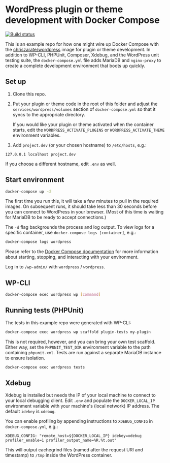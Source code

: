 # WordPress plugin or theme development with Docker Compose

[![Build status][build-status]][travis-ci]

This is an example repo for how one might wire up Docker Compose with the
[chriszarate/wordpress][image] image for plugin or theme development. In
addition to WP-CLI, PHPUnit, Composer, Xdebug, and the WordPress unit testing
suite, the `docker-compose.yml` file adds MariaDB and `nginx-proxy` to create a
complete development environment that boots up quickly.


## Set up

1. Clone this repo.

2. Put your plugin or theme code in the root of this folder and adjust the 
   `services/wordpress/volumes` section of `docker-compose.yml` so that it
   syncs to the appropriate directory.

   If you would like your plugin or theme activated when the container starts,
   edit the `WORDPRESS_ACTIVATE_PLUGINS` or `WORDPRESS_ACTIVATE_THEME`
   environment variables.

3. Add `project.dev` (or your chosen hostname) to `/etc/hosts`, e.g.:

```
127.0.0.1 localhost project.dev
```

   If you choose a different hostname, edit `.env` as well.


## Start environment

```sh
docker-compose up -d
```

The first time you run this, it will take a few minutes to pull in the required
images. On subsequent runs, it should take less than 30 seconds before you can
connect to WordPress in your browser. (Most of this time is waiting for MariaDB
to be ready to accept connections.)

The `-d` flag backgrounds the process and log output. To view logs for a
specific container, use `docker-compose logs [container]`, e.g.:

```sh
docker-compose logs wordpress
```

Please refer to the [Docker Compose documentation][docker-compose] for more
information about starting, stopping, and interacting with your environment.

Log in to `/wp-admin/` with `wordpress` / `wordpress`.


## WP-CLI

```sh
docker-compose exec wordpress wp [command]
```


## Running tests (PHPUnit)

The tests in this example repo were generated with WP-CLI:

```sh
docker-compose exec wordpress wp scaffold plugin-tests my-plugin
```

This is not required, however, and you can bring your own test scaffold. Either
way, set the `PHPUNIT_TEST_DIR` environment variable to the path containing
`phpunit.xml`. Tests are run against a separate MariaDB instance to ensure
isolation.

```sh
docker-compose exec wordpress tests
```


## Xdebug

Xdebug is installed but needs the IP of your local machine to connect to your
local debugging client. Edit `.env` and populate the `DOCKER_LOCAL_IP`
environment variable with your machine's (local network) IP address. The default
`idekey` is `xdebug`.

You can enable profiling by appending instructions to `XDEBUG_CONFIG` in
`docker-compose.yml`, e.g.:

```
XDEBUG_CONFIG: "remote_host=${DOCKER_LOCAL_IP} idekey=xdebug profiler_enable=1 profiler_output_name=%R.%t.out"
```

This will output cachegrind files (named after the request URI and timestamp) to
`/tmp` inside the WordPress container.


[build-status]: https://travis-ci.org/chriszarate/docker-compose-wordpress.svg?branch=master
[travis-ci]: https://travis-ci.org/chriszarate/docker-compose-wordpress
[image]: https://hub.docker.com/r/chriszarate/wordpress/
[docker-compose]: https://docs.docker.com/compose/
